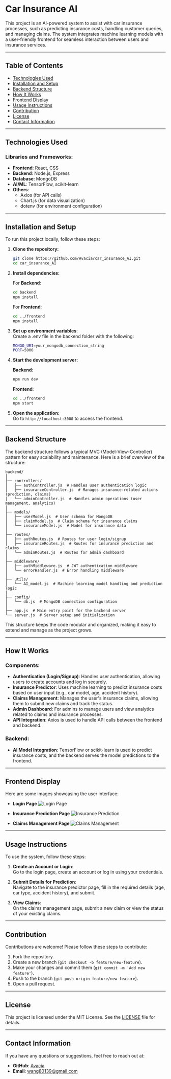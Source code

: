 
# Car Insurance AI

This project is an AI-powered system to assist with car insurance processes, such as predicting insurance costs, handling customer queries, and managing claims. The system integrates machine learning models with a user-friendly frontend for seamless interaction between users and insurance services.

---

## Table of Contents
- [Technologies Used](#technologies-used)
- [Installation and Setup](#installation-and-setup)
- [Backend Structure](#backend-structure)
- [How It Works](#how-it-works)
- [Frontend Display](#frontend-display)
- [Usage Instructions](#usage-instructions)
- [Contribution](#contribution)
- [License](#license)
- [Contact Information](#contact-information)

---

## Technologies Used

### Libraries and Frameworks:
- **Frontend**: React, CSS
- **Backend**: Node.js, Express
- **Database**: MongoDB
- **AI/ML**: TensorFlow, scikit-learn
- **Others**: 
  - Axios (for API calls)
  - Chart.js (for data visualization)
  - dotenv (for environment configuration)

---

## Installation and Setup

To run this project locally, follow these steps:

1. **Clone the repository:**
   ```bash
   git clone https://github.com/Avacia/car_insurance_AI.git
   cd car_insurance_AI
   ```

2. **Install dependencies:**

   For **Backend**:
   ```bash
   cd backend
   npm install
   ```

   For **Frontend**:
   ```bash
   cd ../frontend
   npm install
   ```

3. **Set up environment variables**:  
   Create a .env file in the backend folder with the following:
   ```bash
   MONGO_URI=your_mongodb_connection_string
   PORT=5000
   ```

4. **Start the development server:**

   **Backend**:
   ```bash
   npm run dev
   ```

   **Frontend**:
   ```bash
   cd ../frontend
   npm start
   ```

5. **Open the application:**  
   Go to `http://localhost:3000` to access the frontend.

---

## Backend Structure

The backend structure follows a typical MVC (Model-View-Controller) pattern for easy scalability and maintenance. Here is a brief overview of the structure:

```
backend/
│
├── controllers/
│   ├── authController.js  # Handles user authentication logic
│   ├── insuranceController.js  # Manages insurance-related actions (prediction, claims)
│   └── adminController.js  # Handles admin operations (user management, analytics)
│
├── models/
│   ├── userModel.js  # User schema for MongoDB
│   ├── claimModel.js  # Claim schema for insurance claims
│   └── insuranceModel.js  # Model for insurance data
│
├── routes/
│   ├── authRoutes.js  # Routes for user login/signup
│   ├── insuranceRoutes.js  # Routes for insurance prediction and claims
│   └── adminRoutes.js  # Routes for admin dashboard
│
├── middleware/
│   ├── authMiddleware.js  # JWT authentication middleware
│   └── errorHandler.js  # Error handling middleware
│
├── utils/
│   └── AI_model.js  # Machine learning model handling and prediction logic
│
├── config/
│   └── db.js  # MongoDB connection configuration
│
├── app.js  # Main entry point for the backend server
└── server.js  # Server setup and initialization
```

This structure keeps the code modular and organized, making it easy to extend and manage as the project grows.

---

## How It Works

### Components:
- **Authentication (Login/Signup)**: Handles user authentication, allowing users to create accounts and log in securely.
- **Insurance Predictor**: Uses machine learning to predict insurance costs based on user input (e.g., car model, age, accident history).
- **Claims Management**: Manages the user's insurance claims, allowing them to submit new claims and track the status.
- **Admin Dashboard**: For admins to manage users and view analytics related to claims and insurance processes.
- **API Integration**: Axios is used to handle API calls between the frontend and backend.

### Backend:
- **AI Model Integration**: TensorFlow or scikit-learn is used to predict insurance costs, and the backend serves the model predictions to the frontend.

---

## Frontend Display

Here are some images showcasing the user interface:

- **Login Page**
  ![Login Page](path/to/image1.png)

- **Insurance Prediction Page**
  ![Insurance Prediction](path/to/image2.png)

- **Claims Management Page**
  ![Claims Management](path/to/image3.png)

---

## Usage Instructions

To use the system, follow these steps:

1. **Create an Account or Login**:  
   Go to the login page, create an account or log in using your credentials.

2. **Submit Details for Prediction**:  
   Navigate to the insurance predictor page, fill in the required details (age, car type, accident history), and submit.

3. **View Claims**:  
   On the claims management page, submit a new claim or view the status of your existing claims.

---

## Contribution

Contributions are welcome! Please follow these steps to contribute:

1. Fork the repository.
2. Create a new branch (`git checkout -b feature/new-feature`).
3. Make your changes and commit them (`git commit -m 'Add new feature'`).
4. Push to the branch (`git push origin feature/new-feature`).
5. Open a pull request.

---

## License

This project is licensed under the MIT License. See the [LICENSE](LICENSE) file for details.

---

## Contact Information

If you have any questions or suggestions, feel free to reach out at:
- **GitHub**: [Avacia](https://github.com/Avacia)
- **Email**: wang80139@gmail.com
